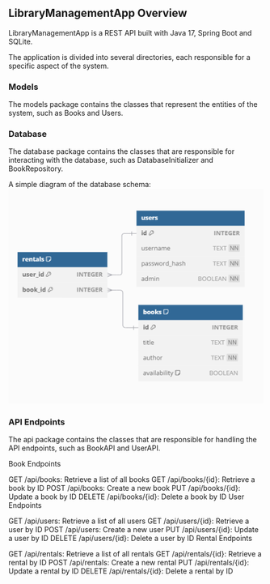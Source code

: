 ## LibraryManagementApp Overview

LibraryManagementApp is a REST API built with Java 17, Spring Boot and SQLite.

The application is divided into several directories, each responsible for a specific aspect of the system.

### Models
The models package contains the classes that represent the entities of the system, such as Books and Users.

### Database
The database package contains the classes that are responsible for interacting with the database, such as DatabaseInitializer and BookRepository.

A simple diagram of the database schema:
![img.png](img.png)

### API Endpoints
The api package contains the classes that are responsible for handling the API endpoints, such as BookAPI and UserAPI.

Book Endpoints

GET /api/books: Retrieve a list of all books
GET /api/books/{id}: Retrieve a book by ID
POST /api/books: Create a new book
PUT /api/books/{id}: Update a book by ID
DELETE /api/books/{id}: Delete a book by ID
User Endpoints

GET /api/users: Retrieve a list of all users
GET /api/users/{id}: Retrieve a user by ID
POST /api/users: Create a new user
PUT /api/users/{id}: Update a user by ID
DELETE /api/users/{id}: Delete a user by ID
Rental Endpoints

GET /api/rentals: Retrieve a list of all rentals
GET /api/rentals/{id}: Retrieve a rental by ID
POST /api/rentals: Create a new rental
PUT /api/rentals/{id}: Update a rental by ID
DELETE /api/rentals/{id}: Delete a rental by ID